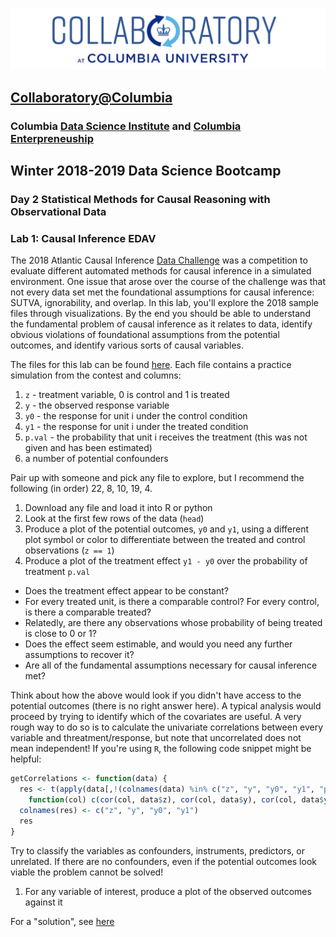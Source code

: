 ![collaboratory logo](../../Misc-files/collaboratory2.png)

## [Collaboratory@Columbia](http://collaboratory.columbia.edu/)
### Columbia [Data Science Institute](http://datascience.columbia.edu/) and [Columbia Enterpreneuship](http://entrepreneurship.columbia.edu/)
## Winter 2018-2019 Data Science Bootcamp
### Day 2 Statistical Methods for Causal Reasoning with Observational Data
### Lab 1: Causal Inference EDAV

The 2018 Atlantic Causal Inference [Data Challenge](https://www.synapse.org/#!Synapse:syn11294478/wiki/486304) was a competition to evaluate different automated methods for causal inference in a simulated environment. One issue that arose over the course of the challenge was that not every data set met the foundational assumptions for causal inference: SUTVA, ignorability, and overlap. In this lab, you'll explore the 2018 sample files through visualizations. By the end you should be able to understand the fundamental problem of causal inference as it relates to data, identify obvious violations of foundational assumptions from the potential outcomes, and identify various sorts of causal variables.

The files for this lab can be found [here](https://stat.columbia.edu/~vincent/bootcamp). Each file contains a practice simulation from the contest and columns:

1. `z` - treatment variable, 0 is control and 1 is treated
2. `y` - the observed response variable
3. `y0` - the response for unit i under the control condition
4. `y1` - the response for unit i under the treated condition
5. `p.val` - the probability that unit i receives the treatment (this was not given and has been estimated)
6. a number of potential confounders

Pair up with someone and pick any file to explore, but I recommend the following (in order) 22, 8, 10, 19, 4. 

1. Download any file and load it into R or python
2. Look at the first few rows of the data (`head`)
3. Produce a plot of the potential outcomes, `y0` and `y1`, using a different plot symbol or color to differentiate between the treated and control observations (`z == 1`)
4. Produce a plot of the treatment effect `y1 - y0` over the probability of treatment `p.val`
  * Does the treatment effect appear to be constant?
  * For every treated unit, is there a comparable control? For every control, is there a comparable treated?
  * Relatedly, are there any observations whose probability of being treated is close to 0 or 1?
  * Does the effect seem estimable, and would you need any further assumptions to recover it?
  * Are all of the fundamental assumptions necessary for causal inference met?

Think about how the above would look if you didn't have access to the potential outcomes (there is no right answer here). A typical analysis would proceed by trying to identify which of the covariates are useful. A very rough way to do so is to calculate the univariate correlations between every variable and threatment/response, but note that uncorrelated does not mean independent! If you're using `R`, the following code snippet might be helpful:

```R
getCorrelations <- function(data) {
  res <- t(apply(data[,!(colnames(data) %in% c("z", "y", "y0", "y1", "p.val"))], 2, {
    function(col) c(cor(col, data$z), cor(col, data$y), cor(col, data$y0), cor(col, data$y1))} ))
  colnames(res) <- c("z", "y", "y0", "y1")
  res
}
```

Try to classify the variables as confounders, instruments, predictors, or unrelated. If there are no confounders, even if the potential outcomes look viable the problem cannot be solved!

1. For any variable of interest, produce a plot of the observed outcomes against it

For a "solution", see [here](lab_thoughts.md)
